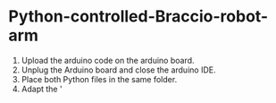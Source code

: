 # Python-controlled-Braccio-robot-arm

1. Upload the arduino code on the arduino board.
2. Unplug the Arduino board and close the arduino IDE.
3. Place both Python files in the same folder.
4. Adapt the '

